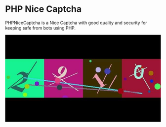 # PHP Nice Captcha

PHPNiceCaptcha is a Nice Captcha with good quality and security for keeping safe from bots using PHP.

![PHPNiceCaptcha](demo.jpg)
